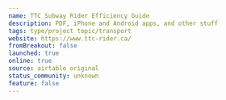 ```yaml
---
name: TTC Subway Rider Efficiency Guide
description: PDF, iPhone and Android apps, and other stuff
tags: type/project topic/transport
website: https://www.ttc-rider.ca/
fromBreakout: false
launched: true
online: true
source: airtable original
status_community: unknown
feature: false
---
```

